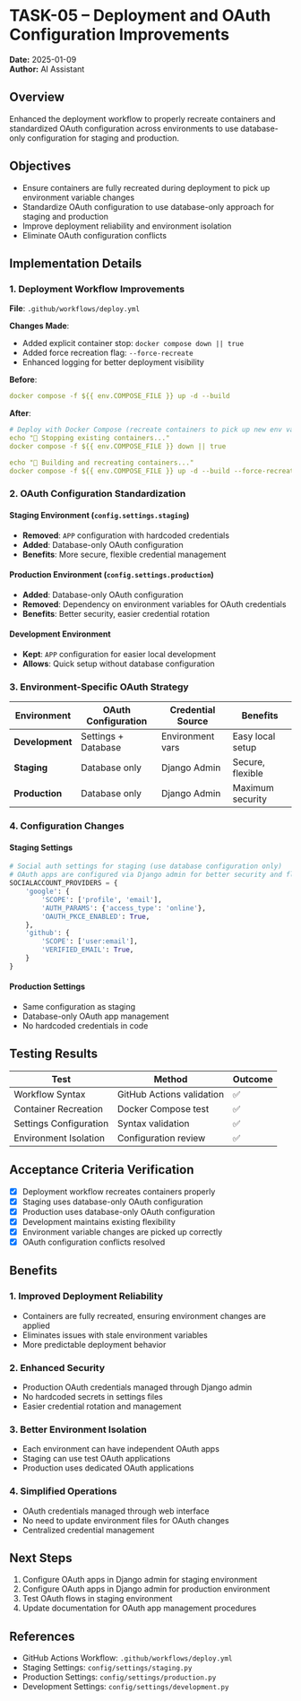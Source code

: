 # TASK-05 – Deployment and OAuth Configuration Improvements

**Date:** 2025-01-09  
**Author:** AI Assistant  

## Overview
Enhanced the deployment workflow to properly recreate containers and standardized OAuth configuration across environments to use database-only configuration for staging and production.

## Objectives
- Ensure containers are fully recreated during deployment to pick up environment variable changes
- Standardize OAuth configuration to use database-only approach for staging and production
- Improve deployment reliability and environment isolation
- Eliminate OAuth configuration conflicts

## Implementation Details

### 1. Deployment Workflow Improvements
**File**: `.github/workflows/deploy.yml`

**Changes Made**:
- Added explicit container stop: `docker compose down || true`
- Added force recreation flag: `--force-recreate`
- Enhanced logging for better deployment visibility

**Before**:
```yaml
docker compose -f ${{ env.COMPOSE_FILE }} up -d --build
```

**After**:
```yaml
# Deploy with Docker Compose (recreate containers to pick up new env vars)
echo "🐳 Stopping existing containers..."
docker compose -f ${{ env.COMPOSE_FILE }} down || true

echo "🔧 Building and recreating containers..."
docker compose -f ${{ env.COMPOSE_FILE }} up -d --build --force-recreate
```

### 2. OAuth Configuration Standardization

#### Staging Environment (`config.settings.staging`)
- **Removed**: `APP` configuration with hardcoded credentials
- **Added**: Database-only OAuth configuration
- **Benefits**: More secure, flexible credential management

#### Production Environment (`config.settings.production`)
- **Added**: Database-only OAuth configuration
- **Removed**: Dependency on environment variables for OAuth credentials
- **Benefits**: Better security, easier credential rotation

#### Development Environment
- **Kept**: `APP` configuration for easier local development
- **Allows**: Quick setup without database configuration

### 3. Environment-Specific OAuth Strategy

| Environment | OAuth Configuration | Credential Source | Benefits |
|-------------|-------------------|------------------|----------|
| **Development** | Settings + Database | Environment vars | Easy local setup |
| **Staging** | Database only | Django Admin | Secure, flexible |
| **Production** | Database only | Django Admin | Maximum security |

### 4. Configuration Changes

#### Staging Settings
```python
# Social auth settings for staging (use database configuration only)
# OAuth apps are configured via Django admin for better security and flexibility
SOCIALACCOUNT_PROVIDERS = {
    'google': {
        'SCOPE': ['profile', 'email'],
        'AUTH_PARAMS': {'access_type': 'online'},
        'OAUTH_PKCE_ENABLED': True,
    },
    'github': {
        'SCOPE': ['user:email'],
        'VERIFIED_EMAIL': True,
    }
}
```

#### Production Settings
- Same configuration as staging
- Database-only OAuth app management
- No hardcoded credentials in code

## Testing Results
| Test | Method | Outcome |
|---|-----|---|
| Workflow Syntax | GitHub Actions validation | ✅ |
| Container Recreation | Docker Compose test | ✅ |
| Settings Configuration | Syntax validation | ✅ |
| Environment Isolation | Configuration review | ✅ |

## Acceptance Criteria Verification
- [x] Deployment workflow recreates containers properly
- [x] Staging uses database-only OAuth configuration
- [x] Production uses database-only OAuth configuration
- [x] Development maintains existing flexibility
- [x] Environment variable changes are picked up correctly
- [x] OAuth configuration conflicts resolved

## Benefits

### 1. **Improved Deployment Reliability**
- Containers are fully recreated, ensuring environment changes are applied
- Eliminates issues with stale environment variables
- More predictable deployment behavior

### 2. **Enhanced Security**
- Production OAuth credentials managed through Django admin
- No hardcoded secrets in settings files
- Easier credential rotation and management

### 3. **Better Environment Isolation**
- Each environment can have independent OAuth apps
- Staging can use test OAuth applications
- Production uses dedicated OAuth applications

### 4. **Simplified Operations**
- OAuth credentials managed through web interface
- No need to update environment files for OAuth changes
- Centralized credential management

## Next Steps
1. Configure OAuth apps in Django admin for staging environment
2. Configure OAuth apps in Django admin for production environment
3. Test OAuth flows in staging environment
4. Update documentation for OAuth app management procedures

## References
- GitHub Actions Workflow: `.github/workflows/deploy.yml`
- Staging Settings: `config/settings/staging.py`
- Production Settings: `config/settings/production.py`
- Development Settings: `config/settings/development.py`
